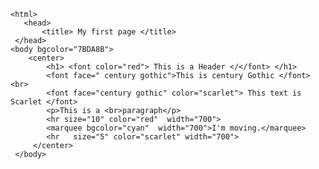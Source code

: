 <!DOCTYPE html>
    <html>
       <head>
           <title> My first page </title>
     </head>
    <body bgcolor="7BDA8B">
        <center>
            <h1> <font color="red"> This is a Header </</font> </h1>
            <font face=" century gothic">This is century Gothic </font> <br>
            <font face="century gothic" color="scarlet"> This text is Scarlet </font>
            <p>This is a <br>paragraph</p>
            <hr size="10" color="red"  width="700">
            <marquee bgcolor="cyan"  width="700">I'm moving.</marquee>
            <hr   size="5" color="scarlet" width="700">
         </center>
     </body>
  </html>
